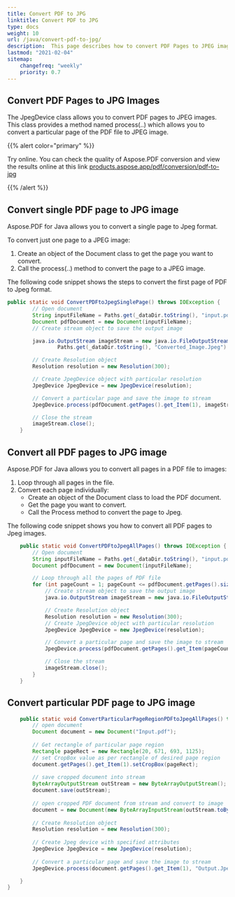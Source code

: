 ```yaml
---
title: Convert PDF to JPG 
linktitle: Convert PDF to JPG
type: docs
weight: 10
url: /java/convert-pdf-to-jpg/
description:  This page describes how to convert PDF Pages to JPEG image, convert all and single pages to JPEG images with Aspose.PDF for Java.
lastmod: "2021-02-04"
sitemap:
    changefreq: "weekly"
    priority: 0.7
---
```


## Convert PDF Pages to JPG Images

The JpegDevice class allows you to convert PDF pages to JPEG images. This class provides a method named process(..) which allows you to convert a particular page of the PDF file to JPEG image.

{{% alert color="primary" %}}

Try online. You can check the quality of Aspose.PDF conversion and view the results online at this link  [products.aspose.app/pdf/conversion/pdf-to-jpg](https://products.aspose.app/pdf/conversion/pdf-to-jpg)

{{% /alert %}}


## Convert single PDF page to JPG image

Aspose.PDF for Java allows you to convert a single page to Jpeg format.

To convert just one page to a JPEG image:

1. Create an object of the Document class to get the page you want to convert.
1. Call the process(..) method to convert the page to a JPEG image.

The following code snippet shows the steps to convert the first page of PDF to Jpeg format.

```java
public static void ConvertPDFtoJpegSinglePage() throws IOException {
        // Open document
        String inputFileName = Paths.get(_dataDir.toString(), "input.pdf").toString();
        Document pdfDocument = new Document(inputFileName);
        // Create stream object to save the output image

        java.io.OutputStream imageStream = new java.io.FileOutputStream(
                Paths.get(_dataDir.toString(), "Converted_Image.Jpeg").toString());

        // Create Resolution object
        Resolution resolution = new Resolution(300);

        // Create JpegDevice object with particular resolution
        JpegDevice JpegDevice = new JpegDevice(resolution);

        // Convert a particular page and save the image to stream
        JpegDevice.process(pdfDocument.getPages().get_Item(1), imageStream);

        // Close the stream
        imageStream.close();
    }
```
## Convert all PDF pages to JPG image

Aspose.PDF for Java allows you to convert all pages in a PDF file to images:

1. Loop through all pages in the file.
1. Convert each page individually:
    - Create an object of the Document class to load the PDF document.
    - Get the page you want to convert.
    - Call the Process method to convert the page to Jpeg.

The following code snippet shows you how to convert all PDF pages to Jpeg images.

```java
    public static void ConvertPDFtoJpegAllPages() throws IOException {
        // Open document
        String inputFileName = Paths.get(_dataDir.toString(), "input.pdf").toString();
        Document pdfDocument = new Document(inputFileName);

        // Loop through all the pages of PDF file
        for (int pageCount = 1; pageCount <= pdfDocument.getPages().size(); pageCount++) {
            // Create stream object to save the output image
            java.io.OutputStream imageStream = new java.io.FileOutputStream("Converted_Image" + pageCount + ".Jpeg");

            // Create Resolution object
            Resolution resolution = new Resolution(300);
            // Create JpegDevice object with particular resolution
            JpegDevice JpegDevice = new JpegDevice(resolution);

            // Convert a particular page and save the image to stream
            JpegDevice.process(pdfDocument.getPages().get_Item(pageCount), imageStream);

            // Close the stream
            imageStream.close();
        }
    }
```
## Convert particular PDF page to JPG image

```java
    public static void ConvertParticularPageRegionPDFtoJpegAllPages() throws IOException {
        // open document
        Document document = new Document("Input.pdf");
        
        // Get rectangle of particular page region
        Rectangle pageRect = new Rectangle(20, 671, 693, 1125);
        // set CropBox value as per rectangle of desired page region
        document.getPages().get_Item(1).setCropBox(pageRect);
        
        // save cropped document into stream
        ByteArrayOutputStream outStream = new ByteArrayOutputStream();
        document.save(outStream);
        
        // open cropped PDF document from stream and convert to image
        document = new Document(new ByteArrayInputStream(outStream.toByteArray()));
        
        // Create Resolution object
        Resolution resolution = new Resolution(300);
        
        // Create Jpeg device with specified attributes
        JpegDevice JpegDevice = new JpegDevice(resolution);
        
        // Convert a particular page and save the image to stream
        JpegDevice.process(document.getPages().get_Item(1), "Output.Jpeg");

    }
}
```